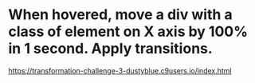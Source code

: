 
 # When hovered, move a div with a class of element on X axis by 100% in 1 second. Apply transitions.
 https://transformation-challenge-3-dustyblue.c9users.io/index.html
 
